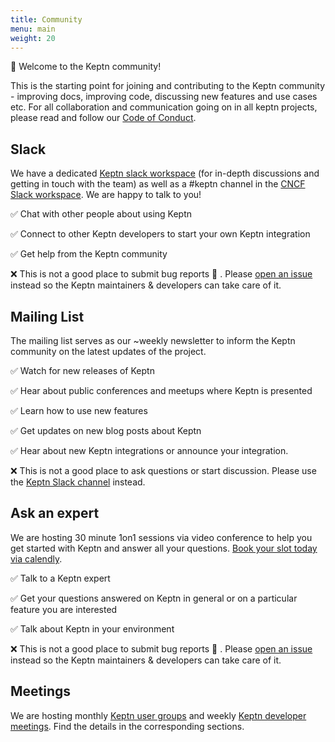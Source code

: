 ```yaml
---
title: Community
menu: main
weight: 20
---
```


👋 Welcome to the Keptn community!

This is the starting point for joining and contributing to the Keptn community - improving docs, improving code, discussing new features and use cases etc. For all collaboration and communication going on in all keptn projects, please read and follow our [Code of Conduct](https://github.com/keptn/community/blob/master/CODE_OF_CONDUCT.md).

## Slack 

We have a dedicated [Keptn slack workspace](https://slack.keptn.sh) (for in-depth discussions and getting in touch with the team) as well as a #keptn channel in the [CNCF Slack workspace](http://slack.cncf.io/). We are happy to talk to you!

✅ Chat with other people about using Keptn

✅ Connect to other Keptn developers to start your own Keptn integration

✅ Get help from the Keptn community

❌ This is not a good place to submit bug reports 🐞 . Please [open an issue](https://github.com/keptn/keptn/issues) instead so the Keptn maintainers & developers can take care of it. 


## Mailing List 

The mailing list serves as our ~weekly newsletter to inform the Keptn community on the latest updates of the project.

✅ Watch for new releases of Keptn

✅ Hear about public conferences and meetups where Keptn is presented

✅ Learn how to use new features

✅ Get updates on new blog posts about Keptn

✅ Hear about new Keptn integrations or announce your integration.

❌ This is not a good place to ask questions or start discussion. Please use the [Keptn Slack channel](https://slack.keptn.sh) instead. 


## Ask an expert

We are hosting 30 minute 1on1 sessions via video conference to help you get started with Keptn and answer all your questions. [Book your slot today via calendly](https://calendly.com/jetzlstorfer/keptn).

✅ Talk to a Keptn expert

✅ Get your questions answered on Keptn in general or on a particular feature you are interested

✅ Talk about Keptn in your environment

❌ This is not a good place to submit bug reports 🐞 . Please [open an issue](https://github.com/keptn/keptn/issues) instead so the Keptn maintainers & developers can take care of it.  

## Meetings

We are hosting monthly [Keptn user groups](./meetings/) and weekly [Keptn developer meetings](./meetings/). Find the details in the corresponding sections.
